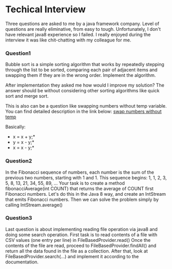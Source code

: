 # Techical Interview

Three questions are asked to me by a java framework company. Level of questions are really eliminative, from easy to tough. Unfortunately, I 
don't have relevant java8 experience so I failed. I really enjoyed during the interview it was like chit-chatting with my colleague for me.


### Question1

Bubble sort is a simple sorting algorithm that works by repeatedly stepping through the list to be sorted, comparing each pair of adjacent items and swapping them if they are in the wrong order. Implement the algorithm.

After implementation they asked me how would I improve my solution? The answer should be without considering other sorting algorithms like quick sort and merge sort. 

This is also can be a question like swapping numbers without temp variable. You can find detailed description in the link below: 
[swap numbers without temp](http://www.geeksforgeeks.org/swap-two-numbers-without-using-temporary-variable/)

Basically:

* x = x + y;*
* y = x - y;*
* x = x - y;*

 

### Question2

In the Fibonacci sequence of numbers, each number is the sum of the previous two numbers, starting with 1 and 1. This sequence begins:
	1, 1, 2, 3, 5, 8, 13, 21, 34, 55, 89, ...
Your task is to create a method fibonacciAverage(int COUNT) that returns the average of COUNT first Fibonacci numbers. Let's do this in the Java 8 way, and create an IntStream that emits Fibonacci numbers. Then we can solve the problem simply by calling IntStream.average()

### Question3

Last question is about implementing reading file operation via java8 and doing some search operation. 
First task is to read contents of a file with CSV values (one entry per line) in FileBasedProvider.read()
Once the contents of the file are read, proceed to FileBasedProvider.findAll() and return all the data found in the file as a collection.
After that, look at FileBasedProvider.search(...) and implement it according to the documentation.